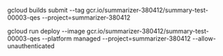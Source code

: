 gcloud builds submit --tag gcr.io/summarizer-380412/summary-test-00003-qes  --project=summarizer-380412

gcloud run deploy --image gcr.io/summarizer-380412/summary-test-00003-qes --platform managed  --project=summarizer-380412 --allow-unauthenticated